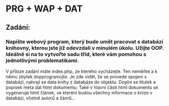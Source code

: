 # PRG + WAP + DAT 
## Zadání:
### Napište webový program, který bude umět pracovat s databází knihovny, kterou jste již odevzdali v minulém úkolu. Užijte OOP.  Ideálně si na to vytvořte sadu tříd, které vám pomohou s jednotlivými problematikami. 
V příloze zadání máte index.php, ze kterého vycházejte. Ten neměňte a k němu zbytek dopprogramujte. Je zde vidět, že se provede spojení s databází, nahrají se data knihy z databáze do objektu. Doplní se titulek a popisek meta dat html dokumentu. Také v hlavní části html dokumentu se vygeneruje html článek, ve kterém budou všechny informace o knize v databázi, včetně autorů a žánrů...
